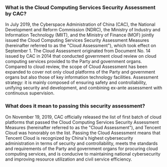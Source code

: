 ### What is the Cloud Computing Services Security Assessment by CAC?
In July 2019, the Cyberspace Administration of China (CAC), the National Development and Reform Commission (NDRC), the Ministry of Industry and Information Technology (MIIT), and the Ministry of Finance (MOF) jointly issued the Cloud Computing Services Security Assessment Measures (hereinafter referred to as the "Cloud Assessment"), which took effect on September 1. The Cloud Assessment originated from Document No. 14 issued by CAC in 2014 that conducted government cloud review on cloud computing services provided to the Party and government organs. Compared to cloud review, the scope of Cloud Assessment has been expanded to cover not only cloud platforms of the Party and government organs but also those of key information technology facilities.
Assessment strategy: it is mainly composed of ensuring safety and controllability, unifying security and development, and combining ex-ante assessment with continuous supervision.

### What does it mean to passing this security assessment?
On November 19, 2019, CAC officially released the list of first batch of cloud platforms that passed the Cloud Computing Services Security Assessment Measures (hereinafter referred to as the "Cloud Assessment"), and Tencent Cloud was honorably on the list. Passing the Cloud Assessment means that Tencent Cloud is recognized by China's highest cybersecurity administration in terms of security and controllability, meets the standards and requirements of the Party and government organs for procuring cloud computing services, and is conducive to maintaining national cybersecurity and improving resource utilization and civil service efficiency.
